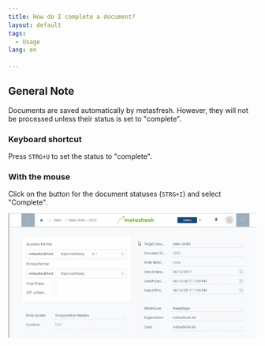 ```yaml
---
title: How do I complete a document?
layout: default
tags:
  - Usage
lang: en

---
```

## General Note
Documents are saved automatically by metasfresh. However, they will not be processed unless their status is set to "complete".

### Keyboard shortcut
Press `STRG+U` to set the status to "complete".

### With the mouse

Click on the button for the document statuses (`STRG+I`) and select "Complete".


![](assets/docprocessing_complete.gif)
